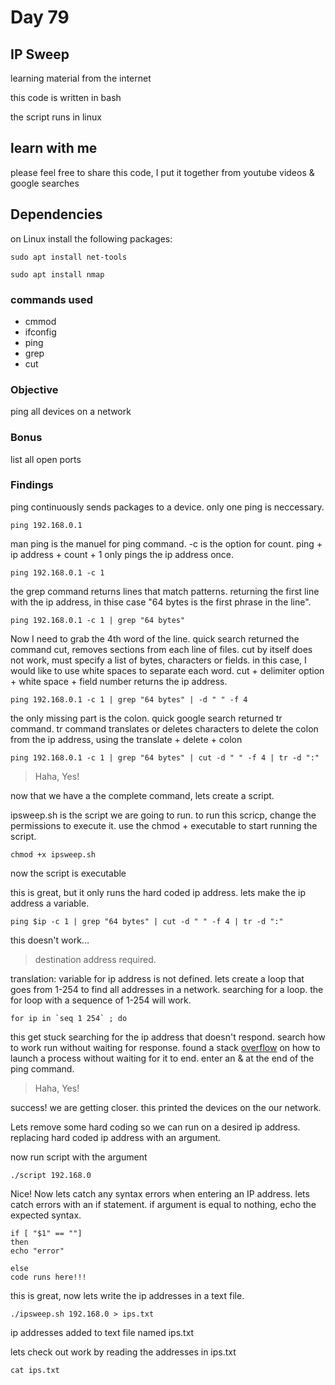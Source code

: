 # Day 79

## IP Sweep

learning material from the internet

this code is written in bash

the script runs in linux

## learn with me

please feel free to share this code, I put it together from youtube videos & google searches

##  Dependencies

on Linux install the following packages:
```
sudo apt install net-tools
```
```
sudo apt install nmap
```

### commands used
- cmmod
- ifconfig
- ping
- grep
- cut

### Objective

ping all devices on a network

### Bonus 

list all open ports


### Findings
ping continuously sends packages to a device. only one ping is neccessary.

    ping 192.168.0.1

man ping is the manuel for ping command. -c is the option for count.
ping + ip address + count + 1 only pings the ip address once.

    ping 192.168.0.1 -c 1


the grep command returns lines that match patterns. returning the first line with the ip address, in thise case "64 bytes is the first phrase in the line". 

    ping 192.168.0.1 -c 1 | grep "64 bytes"

Now I need to grab the 4th word of the line. quick search returned the command cut, removes sections from each line of files. cut by itself does not work, must specify a list of bytes, characters or fields. in this case, I would like to use white spaces to separate each word. cut + delimiter option + white space + field number returns the ip address.

    ping 192.168.0.1 -c 1 | grep "64 bytes" | -d " " -f 4

the only missing part is the colon.
quick google search returned tr command.
tr command translates or deletes characters to delete the colon from the ip address, using the translate + delete + colon

    ping 192.168.0.1 -c 1 | grep "64 bytes" | cut -d " " -f 4 | tr -d ":"

> Haha, Yes!

now that we have a the complete command, lets create a script.

ipsweep.sh is the script we are going to run. 
to run this scricp, change the permissions to execute it.
use the chmod + executable to start running the script.

    chmod +x ipsweep.sh

now the script is executable

this is great, but it only runs the hard coded ip address.
lets make the ip address a variable.

    ping $ip -c 1 | grep "64 bytes" | cut -d " " -f 4 | tr -d ":"

this doesn't work...

> destination address required.

translation: variable for ip address is not defined.
lets create a loop that goes from 1-254 to find all addresses in a network. searching for a loop. the for loop with a sequence of 1-254 will work.

    for ip in `seq 1 254` ; do

this get stuck searching for the ip address that doesn't respond.
search how to work run without waiting for response. found a stack [overflow](https://stackoverflow.com/questions/67466985/how-to-loop-run-an-executable-multiple-time-without-waiting-for-it-to-finish) on how to launch a process without waiting for it to end. enter an & at the end of the ping command.

> Haha, Yes!

success! we are getting closer.
this printed the devices on the our network.

Lets remove some hard coding so we can run on a desired ip address.
replacing hard coded ip address with an argument.

now run script with the argument

    ./script 192.168.0

Nice! Now lets catch any syntax errors when entering an IP address.
lets catch errors with an if statement. if argument is equal to nothing, echo the expected syntax.

    if [ "$1" == ""]
    then
    echo "error"

    else
    code runs here!!!

this is great, now lets write the ip addresses in a text file.

    ./ipsweep.sh 192.168.0 > ips.txt

ip addresses added to text file named ips.txt

lets check out work by reading the addresses in ips.txt

    cat ips.txt
